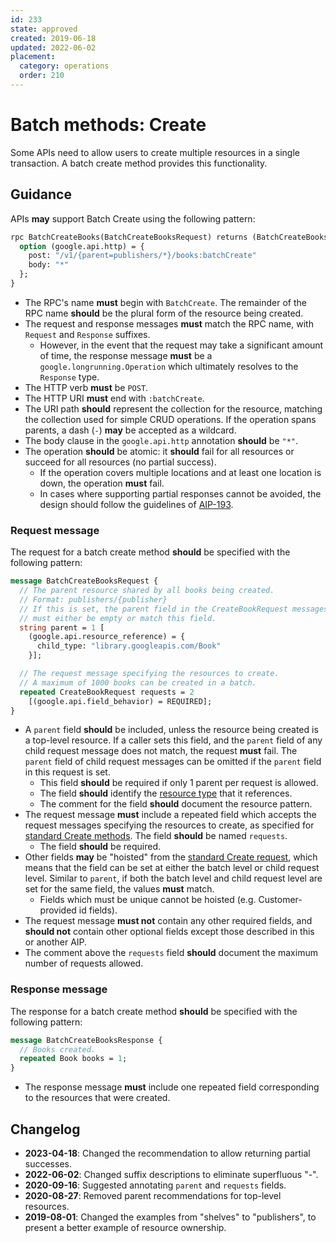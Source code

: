 ```yaml
---
id: 233
state: approved
created: 2019-06-18
updated: 2022-06-02
placement:
  category: operations
  order: 210
---
```


# Batch methods: Create

Some APIs need to allow users to create multiple resources in a single
transaction. A batch create method provides this functionality.

## Guidance

APIs **may** support Batch Create using the following pattern:

```proto
rpc BatchCreateBooks(BatchCreateBooksRequest) returns (BatchCreateBooksResponse) {
  option (google.api.http) = {
    post: "/v1/{parent=publishers/*}/books:batchCreate"
    body: "*"
  };
}
```

- The RPC's name **must** begin with `BatchCreate`. The remainder of the RPC
  name **should** be the plural form of the resource being created.
- The request and response messages **must** match the RPC name, with
  `Request` and `Response` suffixes.
  - However, in the event that the request may take a significant amount of
    time, the response message **must** be a `google.longrunning.Operation`
    which ultimately resolves to the `Response` type.
- The HTTP verb **must** be `POST`.
- The HTTP URI **must** end with `:batchCreate`.
- The URI path **should** represent the collection for the resource, matching
  the collection used for simple CRUD operations. If the operation spans
  parents, a dash (`-`) **may** be accepted as a wildcard.
- The body clause in the `google.api.http` annotation **should** be `"*"`.
- The operation **should** be atomic: it **should** fail for all resources or
  succeed for all resources (no partial success).
  - If the operation covers multiple locations and at least one location is
    down, the operation **must** fail.
  - In cases where supporting partial responses cannot be avoided, the design
    should follow the guidelines of [AIP-193](https://aip.dev/193).

### Request message

The request for a batch create method **should** be specified with the
following pattern:

```proto
message BatchCreateBooksRequest {
  // The parent resource shared by all books being created.
  // Format: publishers/{publisher}
  // If this is set, the parent field in the CreateBookRequest messages
  // must either be empty or match this field.
  string parent = 1 [
    (google.api.resource_reference) = {
      child_type: "library.googleapis.com/Book"
    }];

  // The request message specifying the resources to create.
  // A maximum of 1000 books can be created in a batch.
  repeated CreateBookRequest requests = 2
    [(google.api.field_behavior) = REQUIRED];
}
```

- A `parent` field **should** be included, unless the resource being created is
  a top-level resource. If a caller sets this field, and the
  `parent` field of any child request message does not match, the request
  **must** fail. The `parent` field of child request messages can be omitted if
  the `parent` field in this request is set.
  - This field **should** be required if only 1 parent per request is allowed.
  - The field **should** identify the [resource type][aip-122-parent] that it
    references.
  - The comment for the field **should** document the resource pattern.
- The request message **must** include a repeated field which accepts the
  request messages specifying the resources to create, as specified for
  [standard Create methods][request-message]. The field **should** be named
  `requests`.
  - The field **should** be required.
- Other fields **may** be "hoisted" from the [standard Create
  request][request-message], which means that the field can be set at either
  the batch level or child request level. Similar to `parent`, if both the
  batch level and child request level are set for the same field, the values
  **must** match.
  - Fields which must be unique cannot be hoisted (e.g. Customer-provided id
    fields).
- The request message **must not** contain any other required fields, and
  **should not** contain other optional fields except those described in this
  or another AIP.
- The comment above the `requests` field **should** document the maximum number
  of requests allowed.

### Response message

The response for a batch create method **should** be specified with the
following pattern:

```proto
message BatchCreateBooksResponse {
  // Books created.
  repeated Book books = 1;
}
```

- The response message **must** include one repeated field corresponding to the
  resources that were created.

[aip-122-parent]: ./0122.md#fields-representing-a-resources-parent
[request-message]: ./0133.md#request-message

## Changelog

- **2023-04-18**: Changed the recommendation to allow returning partial 
  successes.
- **2022-06-02**: Changed suffix descriptions to eliminate superfluous "-".
- **2020-09-16**: Suggested annotating `parent` and `requests` fields.
- **2020-08-27**: Removed parent recommendations for top-level resources.
- **2019-08-01**: Changed the examples from "shelves" to "publishers", to
  present a better example of resource ownership.
